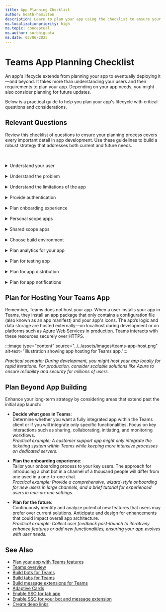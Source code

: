 ```yaml
---
title: App Planning Checklist
author: heath-hamilton
description: Learn to plan your app using the checklist to ensure your plan covers the important details of app development. Plan app's lifecycle and to host your Teams app.
ms.localizationpriority: high
ms.topic: conceptual
ms.author: surbhigupta
ms.date: 02/06/2025
---
```


# Teams App Planning Checklist

An app's lifecycle extends from planning your app to eventually deploying it—and beyond. It takes more than understanding your users and their requirements to plan your app. Depending on your app needs, you might also consider planning for future updates.

Below is a practical guide to help you plan your app's lifecycle with critical questions and considerations.

## Relevant Questions

Review this checklist of questions to ensure your planning process covers every important detail in app development. Use these guidelines to build a robust strategy that addresses both current and future needs.

<br>
<br>
<details>
<summary>Understand your user</summary>

Understanding your users and their concerns is the foundation for identifying how a Teams app can provide value. Build your use case around the problem by determining how an app can address those needs and designing an effective solution. For more detailed insights, see [understand your use cases](understand-use-cases.md).

| # | Consider... |
| --- | --- |
| 1 | Are the users primarily frontline workers on mobile clients? |
| 2 | Do you expect many external users to need access to your app? |
| 3 | Do they use teams and channels or primarily group chats? |
| 4 | How technically advanced are your primary users? |
| 5 | Do you need a thorough onboarding experience or will a few pointers suffice? |

*Use case example: Design an onboarding guide for a mobile-first workforce where simplicity is key due to technological limitations.*

</details>
<br>
<details>
<summary>Understand the problem</summary>

Identify and document the challenges your users face with the current system. Evaluating the pros and cons of the existing approach can help shape the development of a more effective solution.

| # | Consider... |
|--- | --- |
| 1 | What are the pros and cons of the current state system used by your users? |
| 2 | What issues are your users experiencing that you want to address? |
| 3 | Which features or capabilities do your users currently appreciate and rely on? |

*Use case example: If users appreciate a particular reporting feature in their current system, ensure your app incorporates or improves upon this functionality.*

</details>
<br>
<details>
<summary>Understand the limitations of the app</summary>

It’s important to recognize potential obstacles with app integration and data management. This section focuses on identifying technical challenges, such as backend integration and API availability.

| # | Consider... |
| --- | --- |
| 1 | What are the challenges with back end integration of the current app? |
| 2 | Who owns the back end data: in-house or a third-party provider? |
| 3 | Are there firewalls that could impact the functioning of the app? |
| 4 | Are there APIs available to access the data needed for your app to function? |

*Use case example: Assess if reliance on third-party data sources might impede real-time data retrieval and plan for fallback strategies.*

</details>
<br>
<details>
<summary>Provide authentication</summary>

Authentication is crucial for safeguarding both your app and its users by ensuring only authorized personnel gain access. Select an authentication method that fits your app’s requirements to validate users efficiently. For additional guidance, refer to [authenticate users in Microsoft Teams](../authentication/authentication.md).

| # | Consider...|
|--- | --- |
| 1 | Will users access different views of data based on their roles? |
| 2 | Is customer content involved that requires special handling? |
| 3 | Will interactions vary based on user roles? |
| 4 | Will external users have access to the app? |

*Use case example: Implement role-based access control in a scenario where managers and staff require distinct data views within the same app.*

</details>
<br>
<details>
<summary>Plan onboarding experience</summary>

A well-designed onboarding experience is key to ensuring that users quickly understand how to use your app. Consider creating a step-by-step guide that addresses the initial user interaction and subsequently highlights additional features. For guidance, see [create Teams conversation bot](../../sbs-teams-conversation-bot.yml).

| # | Consider... |
| --- | --- |
| 1 | What happens when a user first configures your tab in a channel? |
| 2 | If sharing cards via a message extension, should you include a link to a learn more page for additional context? |
| 3 | Do you expect most users to already have some familiarity with your app or service? |
| 4 | Are users likely coming with no prior knowledge, requiring a more comprehensive introduction? |

*Use case example: Customize the onboarding experience for a corporate tool installed in a channel versus a one-to-one chat bot where the context and depth of introduction might differ significantly.*

</details>
<br>
<details>
<summary>Personal scope apps</summary>

When planning personal scope apps, consider the necessity of one-on-one interactions and how personalized data should be handled. These are critical factors in scenarios where privacy is paramount.

| # | Consider... |
| --- | --- |
| 1 | Are one-on-one interactions required for privacy or other reasons (e.g., checking personal leave balance)? |
| 2 | Will collaboration occur among users who do not share a common Teams environment, such as tracking company-wide events? |
| 3 | Are personalized notifications or messages needed throughout the Teams app experience? |

*Use case example: Create a personal finance management tool where individual financial data is securely displayed and managed on a per-user basis.*

</details>
<br>
<details>
<summary>Shared scope apps</summary>

Shared scope apps are designed for collaboration within a team environment. Ensure the app’s content is relevant to and enhances group interactions.

| # | Consider... |
| --- | --- |
| 1 | Is the information presented in the app—whether through tabs or bots—relevant and useful for most team members? For example, a Scrum app for agile teams. |
| 2 | Could the app’s context change depending on the team in which it is installed? For example, tasks in Planner differ across teams. |
| 3 | Is it possible that members who need to collaborate belong to a single team? For example, agents working together to resolve a ticket. |

*Use case example: Design a task management app tailored for cross-functional teams where views and tasks adapt based on the specific team context.*

</details>
<br>
<details>
<summary>Choose build environment</summary>

Choosing the right build environment is essential for app success. With Teams, you have a variety of options, including the Teams Toolkit or other SDKs such as C#, Blazor, and Node.js. Consider the requirements of your app and select the environment that best aligns with those needs. For further discussion, see [plan your app with Teams features](../app-fundamentals-overview.md).

Suggestion: Review options carefully to select the environment that optimally supports your app's functionality and scalability.

*Use case example: A startup building a lightweight internal tool might favor Node.js for its flexibility and ease of deployment, whereas an enterprise might choose C# for its robust integration with existing Microsoft infrastructure.*

</details>
<br>
<details>
<summary>Plan analytics for your app</summary>

Analytics allow you to track app performance and user engagement post-deployment. As a developer building an app for millions of Teams users, you must monitor factors such as user engagement, adoption rates, feature usage, and customer churn. This data is invaluable for performance optimization and future enhancements. For more details, see [planning analytics](overview-analytics.md).

*Use case example: Implement analytics for a retail management app to monitor peak usage times, feature popularity, and to guide future product iterations based on user behavior data.*

</details>
<br>
<details>
<summary>Plan for testing app</summary>

Comprehensive testing ensures a high-quality app experience for your users. Prior to publishing, test the app on multiple devices to simulate the diverse user environments in which your app will operate. This testing should cover performance, compatibility, and security aspects. For additional information, refer to [test your app](../build-and-test/test-app-overview.md).

Suggestion: Evaluate testing environments that mirror the varied device landscape your users might employ.

*Use case example: A communication app intended for both desktop and mobile users must be tested across various operating systems and browser configurations to ensure consistent performance.*

</details>
<br>
<details>
<summary>Plan for app distribution</summary>

Determine the optimal distribution method for your Microsoft Teams app based on your target audience—whether for individuals, teams, or organizations. Your choice should reflect both business objectives and technical prerequisites. For more details on distribution, refer to [distribute your Microsoft Teams app](../deploy-and-publish/apps-publish-overview.md).

Suggestion: Review and compare different distribution models to identify the one that best meets your usage scenario and scale.

*Use case example: An app designed for internal corporate use may be distributed via an organization's app catalog, whereas a consumer-facing app might require widespread distribution through the Teams app store.*

</details>
<br>
<details>
<summary>Plan for app notifications</summary>

Notifications are an effective way to engage users continuously. Consider various methods to deliver notifications that are timely and relevant without overwhelming the user. For more detailed planning on notifications, see [plan to send app notifications](design-app-notification.md).

*Use case example: A project management app could send periodic reminders and updates to team members about upcoming deadlines or changes in task status, ensuring sustained engagement.*

</details>

## Plan for Hosting Your Teams App

Remember, Teams does not host your app. When a user installs your app in Teams, they install an app package that only contains a configuration file (also known as an app manifest) and your app's icons. The app’s logic and data storage are hosted externally—on localhost during development or on platforms such as Azure Web Services in production. Teams interacts with these resources securely over HTTPS.

:::image type="content" source="../../assets/images/teams-app-host.png" alt-text="Illustration showing app hosting for Teams app.":::

*Practical scenario: During development, you might host your app locally for rapid iterations. For production, consider scalable solutions like Azure to ensure reliability and security for millions of users.*

## Plan Beyond App Building

Enhance your long-term strategy by considering areas that extend past the initial app launch:

- **Decide what goes in Teams**:  
  Determine whether you want a fully integrated app within the Teams client or if you will integrate only specific functionalities. Focus on key interactions such as sharing, collaborating, initiating, and monitoring workflows.  
  *Practical example: A customer support app might only integrate the ticketing system within Teams while keeping more intensive processes on dedicated servers.*

- **Plan the onboarding experience**:  
  Tailor your onboarding process to your key users. The approach for introducing a chat bot in a channel of a thousand people will differ from one used in a one-to-one chat.  
  *Practical example: Provide a comprehensive, wizard-style onboarding for new users in large channels, and a brief tutorial for experienced users in one-on-one settings.*

- **Plan for the future**:  
  Continuously identify and analyze potential new features that users may prefer over current solutions. Anticipate and design for enhancements that could impact overall app architecture.  
  *Practical example: Collect user feedback post-launch to iteratively enhance features or add new functionalities, ensuring your app evolves with user needs.*

## See Also

- [Plan your app with Teams features](../app-fundamentals-overview.md)
- [Teams overview](/graph/teams-concept-overview)
- [Build bots for Teams](../../bots/what-are-bots.md)
- [Build tabs for Teams](../../tabs/what-are-tabs.md)
- [Build message extensions for Teams](../../messaging-extensions/what-are-messaging-extensions.md)
- [Adaptive Cards](../../task-modules-and-cards/what-are-cards.md#adaptive-cards)
- [Enable SSO for tab app](../../tabs/how-to/authentication/tab-sso-overview.md)
- [Enable SSO for your bot and message extension](../../bots/how-to/authentication/bot-sso-overview.md)
- [Create deep links](../build-and-test/deep-links.md)
